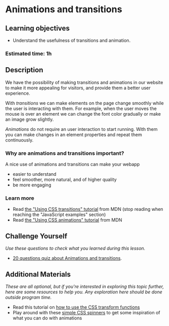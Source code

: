 # Animations and transitions

## Learning objectives

- Understand the usefulness of transitions and animation.

### Estimated time: 1h

## Description

We have the possibility of making transitions and animations in our website to make it more appealing for visitors, and provide them a better user experience.

With *transitions* we can make elements on the page change smoothly while the user is interacting with them. For example, when the user moves the mouse is over an element we can change the font color gradually or make an image grow slightly.

*Animations* do not require an user interaction to start running. With them you can make changes in an element properties and repeat them continuously.

### Why are animations and transitions important?

A nice use of animations and transitions can make your webapp 
- easier to understand
- feel smoother, more natural, and of higher quality
- be more engaging

### Learn more
- Read [the "Using CSS transitions" tutorial](https://developer.mozilla.org/en-US/docs/Web/CSS/CSS_Transitions/Using_CSS_transitions) from MDN (stop reading when reaching the "JavaScript examples" section)
- Read [the "Using CSS animations" tutorial](https://developer.mozilla.org/en-US/docs/Web/CSS/CSS_Animations/Using_CSS_animations) from MDN

## Challenge Yourself

*Use these questions to check what you learned during this lesson.*
- [20 questions quiz about Animations and transitions](https://docs.google.com/forms/d/e/1FAIpQLSc_iUJkWwEycgkaizLpzkNDoQr9COVX3VMgy37AL7JOwLW9nw/viewform).

## Additional Materials

*These are all optional, but if you're interested in exploring this topic further, here are some resources to help you. Any exploration here should be done outside program time.*
- Read this tutorial on [how to use the CSS transform functions](https://learn.shayhowe.com/advanced-html-css/css-transforms/)
- Play around with these [simple CSS spinners](https://tobiasahlin.com/spinkit/) to get some inspiration of what you can do with animations
